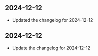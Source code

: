 
## 2024-12-12
- Updated the changelog for 2024-12-12

## 2024-12-12
- Update the changelog for 2024-12-12
